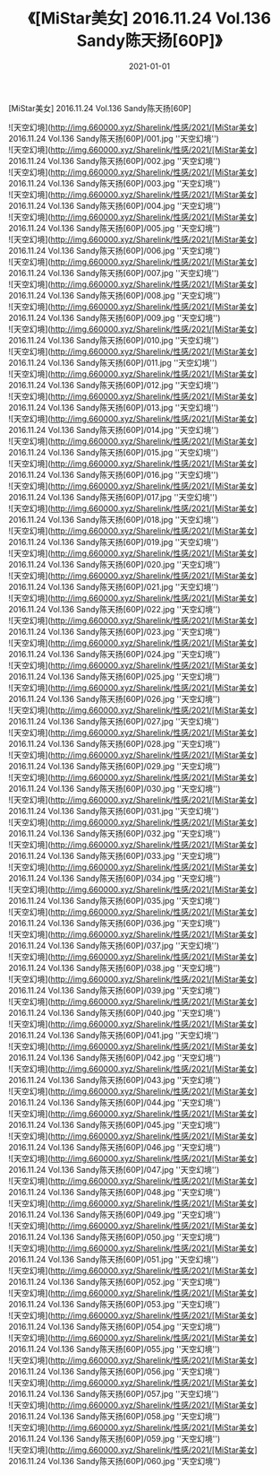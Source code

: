 ﻿---
layout: post
title:  《[MiStar美女] 2016.11.24 Vol.136 Sandy陈天扬[60P]》
date:   2021-01-01
img: http://img.660000.xyz/Sharelink/性感/2021/[MiStar美女] 2016.11.24 Vol.136 Sandy陈天扬[60P]/000.jpg
categories: [美女, 性感, 泳衣]
---

[MiStar美女] 2016.11.24 Vol.136 Sandy陈天扬[60P]



![天空幻境](http://img.660000.xyz/Sharelink/性感/2021/[MiStar美女] 2016.11.24 Vol.136 Sandy陈天扬[60P]/001.jpg ''天空幻境'') <br>
![天空幻境](http://img.660000.xyz/Sharelink/性感/2021/[MiStar美女] 2016.11.24 Vol.136 Sandy陈天扬[60P]/002.jpg ''天空幻境'') <br>
![天空幻境](http://img.660000.xyz/Sharelink/性感/2021/[MiStar美女] 2016.11.24 Vol.136 Sandy陈天扬[60P]/003.jpg ''天空幻境'') <br>
![天空幻境](http://img.660000.xyz/Sharelink/性感/2021/[MiStar美女] 2016.11.24 Vol.136 Sandy陈天扬[60P]/004.jpg ''天空幻境'') <br>
![天空幻境](http://img.660000.xyz/Sharelink/性感/2021/[MiStar美女] 2016.11.24 Vol.136 Sandy陈天扬[60P]/005.jpg ''天空幻境'') <br>
![天空幻境](http://img.660000.xyz/Sharelink/性感/2021/[MiStar美女] 2016.11.24 Vol.136 Sandy陈天扬[60P]/006.jpg ''天空幻境'') <br>
![天空幻境](http://img.660000.xyz/Sharelink/性感/2021/[MiStar美女] 2016.11.24 Vol.136 Sandy陈天扬[60P]/007.jpg ''天空幻境'') <br>
![天空幻境](http://img.660000.xyz/Sharelink/性感/2021/[MiStar美女] 2016.11.24 Vol.136 Sandy陈天扬[60P]/008.jpg ''天空幻境'') <br>
![天空幻境](http://img.660000.xyz/Sharelink/性感/2021/[MiStar美女] 2016.11.24 Vol.136 Sandy陈天扬[60P]/009.jpg ''天空幻境'') <br>
![天空幻境](http://img.660000.xyz/Sharelink/性感/2021/[MiStar美女] 2016.11.24 Vol.136 Sandy陈天扬[60P]/010.jpg ''天空幻境'') <br>
![天空幻境](http://img.660000.xyz/Sharelink/性感/2021/[MiStar美女] 2016.11.24 Vol.136 Sandy陈天扬[60P]/011.jpg ''天空幻境'') <br>
![天空幻境](http://img.660000.xyz/Sharelink/性感/2021/[MiStar美女] 2016.11.24 Vol.136 Sandy陈天扬[60P]/012.jpg ''天空幻境'') <br>
![天空幻境](http://img.660000.xyz/Sharelink/性感/2021/[MiStar美女] 2016.11.24 Vol.136 Sandy陈天扬[60P]/013.jpg ''天空幻境'') <br>
![天空幻境](http://img.660000.xyz/Sharelink/性感/2021/[MiStar美女] 2016.11.24 Vol.136 Sandy陈天扬[60P]/014.jpg ''天空幻境'') <br>
![天空幻境](http://img.660000.xyz/Sharelink/性感/2021/[MiStar美女] 2016.11.24 Vol.136 Sandy陈天扬[60P]/015.jpg ''天空幻境'') <br>
![天空幻境](http://img.660000.xyz/Sharelink/性感/2021/[MiStar美女] 2016.11.24 Vol.136 Sandy陈天扬[60P]/016.jpg ''天空幻境'') <br>
![天空幻境](http://img.660000.xyz/Sharelink/性感/2021/[MiStar美女] 2016.11.24 Vol.136 Sandy陈天扬[60P]/017.jpg ''天空幻境'') <br>
![天空幻境](http://img.660000.xyz/Sharelink/性感/2021/[MiStar美女] 2016.11.24 Vol.136 Sandy陈天扬[60P]/018.jpg ''天空幻境'') <br>
![天空幻境](http://img.660000.xyz/Sharelink/性感/2021/[MiStar美女] 2016.11.24 Vol.136 Sandy陈天扬[60P]/019.jpg ''天空幻境'') <br>
![天空幻境](http://img.660000.xyz/Sharelink/性感/2021/[MiStar美女] 2016.11.24 Vol.136 Sandy陈天扬[60P]/020.jpg ''天空幻境'') <br>
![天空幻境](http://img.660000.xyz/Sharelink/性感/2021/[MiStar美女] 2016.11.24 Vol.136 Sandy陈天扬[60P]/021.jpg ''天空幻境'') <br>
![天空幻境](http://img.660000.xyz/Sharelink/性感/2021/[MiStar美女] 2016.11.24 Vol.136 Sandy陈天扬[60P]/022.jpg ''天空幻境'') <br>
![天空幻境](http://img.660000.xyz/Sharelink/性感/2021/[MiStar美女] 2016.11.24 Vol.136 Sandy陈天扬[60P]/023.jpg ''天空幻境'') <br>
![天空幻境](http://img.660000.xyz/Sharelink/性感/2021/[MiStar美女] 2016.11.24 Vol.136 Sandy陈天扬[60P]/024.jpg ''天空幻境'') <br>
![天空幻境](http://img.660000.xyz/Sharelink/性感/2021/[MiStar美女] 2016.11.24 Vol.136 Sandy陈天扬[60P]/025.jpg ''天空幻境'') <br>
![天空幻境](http://img.660000.xyz/Sharelink/性感/2021/[MiStar美女] 2016.11.24 Vol.136 Sandy陈天扬[60P]/026.jpg ''天空幻境'') <br>
![天空幻境](http://img.660000.xyz/Sharelink/性感/2021/[MiStar美女] 2016.11.24 Vol.136 Sandy陈天扬[60P]/027.jpg ''天空幻境'') <br>
![天空幻境](http://img.660000.xyz/Sharelink/性感/2021/[MiStar美女] 2016.11.24 Vol.136 Sandy陈天扬[60P]/028.jpg ''天空幻境'') <br>
![天空幻境](http://img.660000.xyz/Sharelink/性感/2021/[MiStar美女] 2016.11.24 Vol.136 Sandy陈天扬[60P]/029.jpg ''天空幻境'') <br>
![天空幻境](http://img.660000.xyz/Sharelink/性感/2021/[MiStar美女] 2016.11.24 Vol.136 Sandy陈天扬[60P]/030.jpg ''天空幻境'') <br>
![天空幻境](http://img.660000.xyz/Sharelink/性感/2021/[MiStar美女] 2016.11.24 Vol.136 Sandy陈天扬[60P]/031.jpg ''天空幻境'') <br>
![天空幻境](http://img.660000.xyz/Sharelink/性感/2021/[MiStar美女] 2016.11.24 Vol.136 Sandy陈天扬[60P]/032.jpg ''天空幻境'') <br>
![天空幻境](http://img.660000.xyz/Sharelink/性感/2021/[MiStar美女] 2016.11.24 Vol.136 Sandy陈天扬[60P]/033.jpg ''天空幻境'') <br>
![天空幻境](http://img.660000.xyz/Sharelink/性感/2021/[MiStar美女] 2016.11.24 Vol.136 Sandy陈天扬[60P]/034.jpg ''天空幻境'') <br>
![天空幻境](http://img.660000.xyz/Sharelink/性感/2021/[MiStar美女] 2016.11.24 Vol.136 Sandy陈天扬[60P]/035.jpg ''天空幻境'') <br>
![天空幻境](http://img.660000.xyz/Sharelink/性感/2021/[MiStar美女] 2016.11.24 Vol.136 Sandy陈天扬[60P]/036.jpg ''天空幻境'') <br>
![天空幻境](http://img.660000.xyz/Sharelink/性感/2021/[MiStar美女] 2016.11.24 Vol.136 Sandy陈天扬[60P]/037.jpg ''天空幻境'') <br>
![天空幻境](http://img.660000.xyz/Sharelink/性感/2021/[MiStar美女] 2016.11.24 Vol.136 Sandy陈天扬[60P]/038.jpg ''天空幻境'') <br>
![天空幻境](http://img.660000.xyz/Sharelink/性感/2021/[MiStar美女] 2016.11.24 Vol.136 Sandy陈天扬[60P]/039.jpg ''天空幻境'') <br>
![天空幻境](http://img.660000.xyz/Sharelink/性感/2021/[MiStar美女] 2016.11.24 Vol.136 Sandy陈天扬[60P]/040.jpg ''天空幻境'') <br>
![天空幻境](http://img.660000.xyz/Sharelink/性感/2021/[MiStar美女] 2016.11.24 Vol.136 Sandy陈天扬[60P]/041.jpg ''天空幻境'') <br>
![天空幻境](http://img.660000.xyz/Sharelink/性感/2021/[MiStar美女] 2016.11.24 Vol.136 Sandy陈天扬[60P]/042.jpg ''天空幻境'') <br>
![天空幻境](http://img.660000.xyz/Sharelink/性感/2021/[MiStar美女] 2016.11.24 Vol.136 Sandy陈天扬[60P]/043.jpg ''天空幻境'') <br>
![天空幻境](http://img.660000.xyz/Sharelink/性感/2021/[MiStar美女] 2016.11.24 Vol.136 Sandy陈天扬[60P]/044.jpg ''天空幻境'') <br>
![天空幻境](http://img.660000.xyz/Sharelink/性感/2021/[MiStar美女] 2016.11.24 Vol.136 Sandy陈天扬[60P]/045.jpg ''天空幻境'') <br>
![天空幻境](http://img.660000.xyz/Sharelink/性感/2021/[MiStar美女] 2016.11.24 Vol.136 Sandy陈天扬[60P]/046.jpg ''天空幻境'') <br>
![天空幻境](http://img.660000.xyz/Sharelink/性感/2021/[MiStar美女] 2016.11.24 Vol.136 Sandy陈天扬[60P]/047.jpg ''天空幻境'') <br>
![天空幻境](http://img.660000.xyz/Sharelink/性感/2021/[MiStar美女] 2016.11.24 Vol.136 Sandy陈天扬[60P]/048.jpg ''天空幻境'') <br>
![天空幻境](http://img.660000.xyz/Sharelink/性感/2021/[MiStar美女] 2016.11.24 Vol.136 Sandy陈天扬[60P]/049.jpg ''天空幻境'') <br>
![天空幻境](http://img.660000.xyz/Sharelink/性感/2021/[MiStar美女] 2016.11.24 Vol.136 Sandy陈天扬[60P]/050.jpg ''天空幻境'') <br>
![天空幻境](http://img.660000.xyz/Sharelink/性感/2021/[MiStar美女] 2016.11.24 Vol.136 Sandy陈天扬[60P]/051.jpg ''天空幻境'') <br>
![天空幻境](http://img.660000.xyz/Sharelink/性感/2021/[MiStar美女] 2016.11.24 Vol.136 Sandy陈天扬[60P]/052.jpg ''天空幻境'') <br>
![天空幻境](http://img.660000.xyz/Sharelink/性感/2021/[MiStar美女] 2016.11.24 Vol.136 Sandy陈天扬[60P]/053.jpg ''天空幻境'') <br>
![天空幻境](http://img.660000.xyz/Sharelink/性感/2021/[MiStar美女] 2016.11.24 Vol.136 Sandy陈天扬[60P]/054.jpg ''天空幻境'') <br>
![天空幻境](http://img.660000.xyz/Sharelink/性感/2021/[MiStar美女] 2016.11.24 Vol.136 Sandy陈天扬[60P]/055.jpg ''天空幻境'') <br>
![天空幻境](http://img.660000.xyz/Sharelink/性感/2021/[MiStar美女] 2016.11.24 Vol.136 Sandy陈天扬[60P]/056.jpg ''天空幻境'') <br>
![天空幻境](http://img.660000.xyz/Sharelink/性感/2021/[MiStar美女] 2016.11.24 Vol.136 Sandy陈天扬[60P]/057.jpg ''天空幻境'') <br>
![天空幻境](http://img.660000.xyz/Sharelink/性感/2021/[MiStar美女] 2016.11.24 Vol.136 Sandy陈天扬[60P]/058.jpg ''天空幻境'') <br>
![天空幻境](http://img.660000.xyz/Sharelink/性感/2021/[MiStar美女] 2016.11.24 Vol.136 Sandy陈天扬[60P]/059.jpg ''天空幻境'') <br>
![天空幻境](http://img.660000.xyz/Sharelink/性感/2021/[MiStar美女] 2016.11.24 Vol.136 Sandy陈天扬[60P]/060.jpg ''天空幻境'') <br>